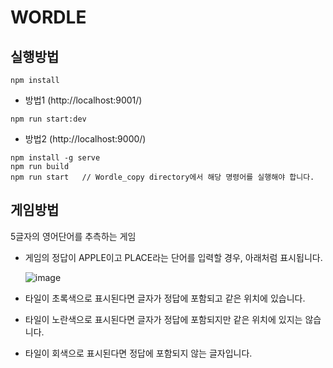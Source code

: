 # WORDLE 

## 실행방법
```
npm install
```

+ 방법1 (http://localhost:9001/)
```
npm run start:dev
```

+ 방법2 (http://localhost:9000/)
```
npm install -g serve
npm run build
npm run start   // Wordle_copy directory에서 해당 명령어를 실행해야 합니다.
```

## 게임방법
5글자의 영어단어를 추측하는 게임
+ 게임의 정답이 APPLE이고 PLACE라는 단어를 입력할 경우, 아래처럼 표시됩니다.

  ![image](https://user-images.githubusercontent.com/58353164/181114005-7b1972ea-3090-4c79-b94a-099d7be617a8.png)
  
+ 타일이 초록색으로 표시된다면 글자가 정답에 포함되고 같은 위치에 있습니다.
+ 타일이 노란색으로 표시된다면 글자가 정답에 포함되지만 같은 위치에 있지는 않습니다.
+ 타일이 회색으로 표시된다면 정답에 포함되지 않는 글자입니다.
